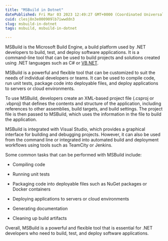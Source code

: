 ```yaml
---
title: "MSBuild in Dotnet"
datePublished: Fri Mar 03 2023 12:49:27 GMT+0000 (Coordinated Universal Time)
cuid: clesj8n3e000909lb7iwwddn3
slug: msbuild-in-dotnet
tags: msbuild, msbuild-in-dotnet

---
```


MSBuild is the Microsoft Build Engine, a build platform used by .NET developers to build, test, and deploy software applications. It is a command-line tool that can be used to build projects and solutions created using .NET languages such as C# or [VB.NET](http://VB.NET).

MSBuild is a powerful and flexible tool that can be customized to suit the needs of individual developers or teams. It can be used to compile code, run unit tests, package code into deployable files, and deploy applications to servers or cloud environments.

To use MSBuild, developers create an XML-based project file (.csproj or .vbproj) that defines the contents and structure of the application, including references to other assemblies, build targets, and build settings. The project file is then passed to MSBuild, which uses the information in the file to build the application.

MSBuild is integrated with Visual Studio, which provides a graphical interface for building and debugging projects. However, it can also be used from the command line or integrated into automated build and deployment workflows using tools such as TeamCity or Jenkins.

Some common tasks that can be performed with MSBuild include:

* Compiling code
    
* Running unit tests
    
* Packaging code into deployable files such as NuGet packages or Docker containers
    
* Deploying applications to servers or cloud environments
    
* Generating documentation
    
* Cleaning up build artifacts
    

Overall, MSBuild is a powerful and flexible tool that is essential for .NET developers who need to build, test, and deploy software applications.